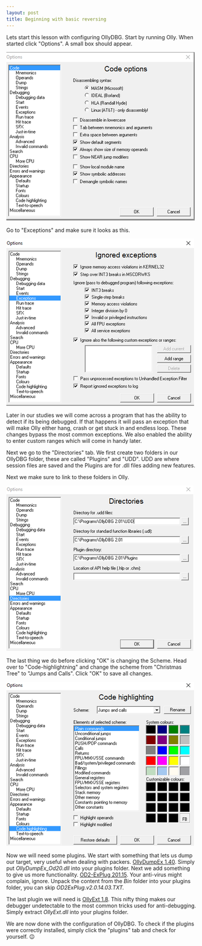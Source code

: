 ```yaml
---
layout: post
title: Beginning with basic reversing
---
```


Lets start this lesson with configuring OllyDBG. Start by running Olly. When started click "Options". A small box should appear.

![olly_options](/images/olly_options.png)

Go to "Exceptions" and make sure it looks as this.

![olly_exceptions](/images/olly_exceptions.png)

Later in our studies we will come across a program that has the ability to detect if its being debugged.
If that happens it will pass an exception that will make Olly either hang, crash or get stuck in and endless loop. These changes bypass the most common exceptions.
We also enabled the ability to enter custom ranges which will come in handy later.

Next we go to the "Directories" tab. We first create two folders in our OllyDBG folder, these are called "Plugins" and "UDD".
UDD are where session files are saved and the Plugins are for .dll files adding new features.

Next we make sure to link to these folders in Olly.

![olly_directories](/images/olly_directories.png)

The last thing we do before clicking "OK" is changing the Scheme.
Head over to "Code-highlightning" and change the scheme from "Christmas Tree" to "Jumps and Calls".
Click "OK" to save all changes.

![olly_scheme](/images/olly_scheme.png)

Now we will need some plugins. We start with something that lets us dump our target, very useful when dealing with packers. [OllyDumpEx 1.40](https://tuts4you.com/download.php?view.3212).
Simply put *OllyDumpEx_Od20.dll* into your plugins folder. Next we add something to give us more functionality. [OD2-ExPlug 201.15](https://tuts4you.com/download.php?view.3482).
Your anti-virus might complain, ignore. Unpack the content from the *Bin* folder into your plugins folder, you can skip *OD2ExPlug.v2.0.14.03.TXT.*

The last plugin we will need is [OllyExt 1.8](https://tuts4you.com/download.php?view.3392). This nifty thing makes our debugger undetectable to the most common tricks used for anti-debugging.
Simply extract *OllyExt.dll* into your plugins folder.

We are now done with the configuration of OllyDBG. To check if the plugins were correctly installed, simply click the "plugins" tab and check for yourself. :wink:
